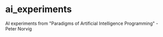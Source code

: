 ai_experiments
==============

AI experiments from "Paradigms of Artificial Intelligence Programming" - Peter Norvig
